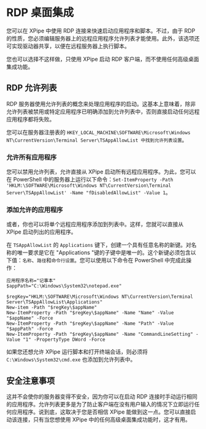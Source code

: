 # RDP 桌面集成

您可以在 XPipe 中使用 RDP 连接来快速启动应用程序和脚本。不过，由于 RDP 的性质，您必须编辑服务器上的远程应用程序允许列表才能使用。此外，该选项还可实现驱动器共享，以便在远程服务器上执行脚本。

您也可以选择不这样做，只使用 XPipe 启动 RDP 客户端，而不使用任何高级桌面集成功能。

## RDP 允许列表

RDP 服务器使用允许列表的概念来处理应用程序的启动。这基本上意味着，除非允许列表被禁用或特定应用程序已明确添加到允许列表中，否则直接启动任何远程应用程序都将失败。

您可以在服务器注册表的 `HKEY_LOCAL_MACHINE\SOFTWARE\Microsoft\Windows NT\CurrentVersion\Terminal Server\TSAppAllowList 中找到允许列表设置`。

### 允许所有应用程序

您可以禁用允许列表，允许直接从 XPipe 启动所有远程应用程序。为此，您可以在 PowerShell 中的服务器上运行以下命令：`Set-ItemProperty -Path 'HKLM:\SOFTWARE\Microsoft\Windows NT\CurrentVersion\Terminal Server\TSAppAllowList' -Name "fDisabledAllowList" -Value 1`。

### 添加允许的应用程序

或者，你也可以将单个远程应用程序添加到列表中。这样，您就可以直接从 XPipe 启动列出的应用程序。

在 `TSAppAllowList` 的 `Applications` 键下，创建一个具有任意名称的新键。对名称的唯一要求是它在 "Applications "键的子键中是唯一的。这个新键必须包含以下值：`名称`、`路径`和`命令行设置`。您可以使用以下命令在 PowerShell 中完成此操作：

```
应用程序名称="记事本"
$appPath="C:\Windows\System32\notepad.exe"

$regKey="HKLM:\SOFTWARE\Microsoft\Windows NT\CurrentVersion\Terminal Server\TSAppAllowList\Applications"
New-item -Path "$regKey\$appName"
New-ItemProperty -Path "$regKey\$appName" -Name "Name" -Value "$appName" -Force
New-ItemProperty -Path "$regKey\$appName" -Name "Path" -Value "$appPath" -Force
New-ItemProperty -Path "$regKey\$appName" -Name "CommandLineSetting" -Value "1" -PropertyType DWord -Force
```

如果您还想允许 XPipe 运行脚本和打开终端会话，则必须将 `C:\Windows\System32\cmd.exe` 也添加到允许列表中。

## 安全注意事项

这并不会使你的服务器变得不安全，因为你可以在启动 RDP 连接时手动运行相同的应用程序。允许列表更多是为了防止客户端在没有用户输入的情况下立即运行任何应用程序。说到底，这取决于您是否相信 XPipe 能做到这一点。您可以直接启动该连接，只有当您想使用 XPipe 中的任何高级桌面集成功能时，这才有用。
